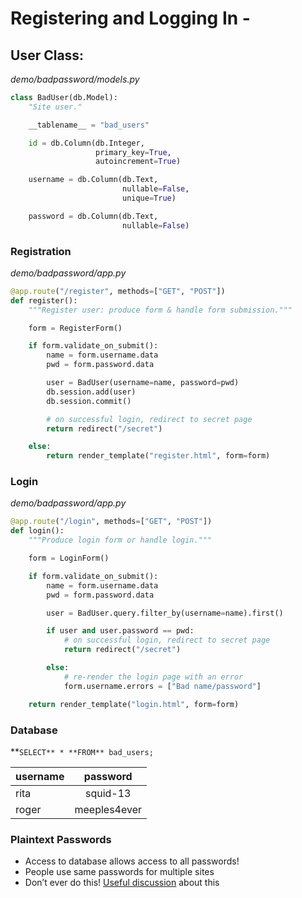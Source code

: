 # Registering and Logging In -

## User Class:
_demo/badpassword/models.py_
```py
class BadUser(db.Model):
    "Site user."

    __tablename__ = "bad_users"

    id = db.Column(db.Integer, 
                   primary_key=True, 
                   autoincrement=True)

    username = db.Column(db.Text, 
                         nullable=False, 
                         unique=True)

    password = db.Column(db.Text, 
                         nullable=False)
```

### Registration
_demo/badpassword/app.py_
```py
@app.route("/register", methods=["GET", "POST"])
def register():
    """Register user: produce form & handle form submission."""

    form = RegisterForm()

    if form.validate_on_submit():
        name = form.username.data
        pwd = form.password.data

        user = BadUser(username=name, password=pwd)
        db.session.add(user)
        db.session.commit()

        # on successful login, redirect to secret page
        return redirect("/secret")

    else:
        return render_template("register.html", form=form)
```

### Login
_demo/badpassword/app.py_
```py
@app.route("/login", methods=["GET", "POST"])
def login():
    """Produce login form or handle login."""

    form = LoginForm()

    if form.validate_on_submit():
        name = form.username.data
        pwd = form.password.data

        user = BadUser.query.filter_by(username=name).first()

        if user and user.password == pwd:
            # on successful login, redirect to secret page
            return redirect("/secret")

        else:
            # re-render the login page with an error
            form.username.errors = ["Bad name/password"]

    return render_template("login.html", form=form)
```

### Database
**`SELECT** * **FROM** bad_users;`

| username | password     |
| -------- |:------------:|
| rita     | squid-13     |
| roger    | meeples4ever |

### Plaintext Passwords
- Access to database allows access to all passwords!
- People use same passwords for multiple sites
- Don’t ever do this! [Useful discussion](https://stackoverflow.com/questions/2283937/how-should-i-ethically-approach-user-password-storage-for-later-plaintext-retrie) about this